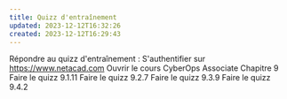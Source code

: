 ```yaml
---
title: Quizz d'entraînement
updated: 2023-12-12T16:32:26
created: 2023-12-12T16:29:43
---
```


Répondre au quizz d'entraînement :
S'authentifier sur <https://www.netacad.com>
Ouvrir le cours CyberOps Associate
Chapitre 9
Faire le quizz 9.1.11
Faire le quizz 9.2.7
Faire le quizz 9.3.9
Faire le quizz 9.4.2
